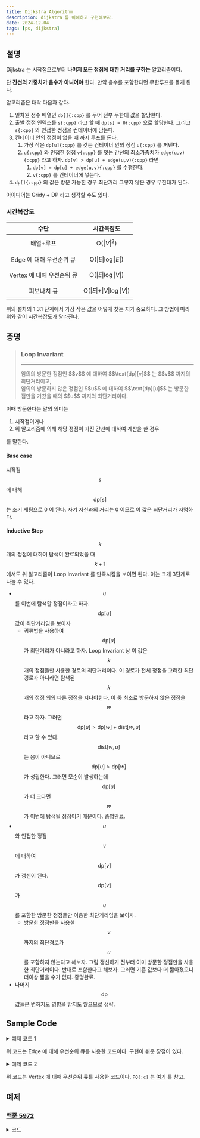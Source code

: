 ```yaml
---
title: Dijkstra Algorithm
description: dijkstra 를 이해하고 구현해보자.
date: 2024-12-04
tags: [ps, dijkstra]
---
```


## 설명

Dijkstra 는 시작점으로부터 __나머지 모든 정점에 대한 거리를 구하는__ 알고리즘이다. 

단 __간선의 가중치가 음수가 아니어야__ 한다. 만약 음수를 포함한다면 무한루프를 돌게 된다.

알고리즘은 대락 다음과 같다.
1. 일차원 정수 배열인 ```dp[]{:cpp}``` 를 두어 전부 무한대 값을 할당한다.
2. 출발 정점 인덱스를 ```s{:cpp}``` 라고 할 때 ```dp[s] = 0{:cpp}``` 으로 할당한다. 그리고 ```s{:cpp}``` 와 인접한 정점을 컨테이너에 담는다.
3. 컨테이너 안의 정점이 없을 때 까지 루프를 돈다.
	1. 가장 작은 ```dp[u]{:cpp}``` 를 갖는 컨테이너 안의 정점 ```u{:cpp}``` 를 꺼낸다.
	2. ```u{:cpp}``` 와 인접한 정점 ```v{:cpp}``` 를 잇는 간선의 최소가중치가 ```edge(u,v){:cpp}``` 라고 하자. ```dp[v] > dp[u] + edge(u,v){:cpp}``` 라면
		1. ```dp[v] = dp[u] + edge(u,v){:cpp}``` 를 수행한다. 
		2. ```v{:cpp}``` 를 컨테이너에 넣는다.
4. ```dp[]{:cpp}``` 의 값은 방문 가능한 경우 최단거리 그렇지 않은 경우 무한대가 된다.

아이디어는 Gridy + DP 라고 생각할 수도 있다.


### 시간복잡도

|수단|시간복잡도|
|:-:|:-:|
|배열+루프                |$$\mathrm{O}(\vert V \vert ^2)$$|
|Edge 에 대해 우선순위 큐   |$$\mathrm{O}(\vert E \vert \log{\vert E \vert})$$|
|Vertex 에 대해 우선순위 큐 |$$\mathrm{O}(\vert E \vert \log{\vert V \vert})$$|
|피보나치 큐               |$$\mathrm{O}(\vert E \vert + \vert V \vert \log{\vert V \vert})$$|

위의 절차의 1.3.1 단계에서 가장 작은 값을 어떻게 찾는 지가 중요하다. 그 방법에 따라 위와 같이 시간복잡도가 달라진다.

## 증명

> ### Loop Invariant
> <hr/>
> 임의의 방문한 정점인 $$v$$ 에 대하여 
> $$\text{dp}[v]$$  는 $$v$$ 까지의 최단거리이고,
> <br/>
> 임의의 방문하지 않은 정점인 $$u$$ 에 대하여
> $$\text{dp}[u]$$  는 방문한 점만을 거쳤을 때의 $$u$$ 까지의 최단거리이다.

이때 방문한다는 말의 의미는 
1. 시작점이거나 
2. 위 알고리즘에 의해 해당 정점이 가진 간선에 대하여 계산을 한 경우

를 말한다.

#### Base case 

시작점 $$s$$ 에 대해 $$\text{dp}[s]$$ 는 초기 세팅으로 0 이 된다. 자기 자신과의 거리는 0 이므로 이 값은 최단거리가 자명하다.

#### Inductive Step

$$k$$ 개의 정점에 대하여 탐색이 완료되었을 때 $$k+1$$ 에서도 위 알고리즘이 Loop Invariant 를 만족시킴을 보이면 된다. 이는 크게 3단계로 나눌 수 있다.

+ $$u$$ 를 이번에 탐색할 정점이라고 하자. $$\text{dp}[u]$$  값이 최단거리임을 보이자
	+ 귀류법을 사용하여 $$\text{dp}[u]$$ 가 최단거리가 아니라고 하자. Loop Invariant 상 이 값은 $$k$$ 개의 정점들만 사용한 경로의 최단거리이다. 이 경로가 전체 정점을 고려한 최단경로가 아니라면 탐색된 $$k$$ 개의 정점 외의 다른 정점을 지나야한다. 이 중 최초로 방문하지 않은 정점을 $$w$$ 라고 하자. 그러면 $$\text{dp}[u] > \text{dp}[w] + \text{dist}[w, u]$$ 라고 할 수 있다. $$\text{dist}[w, u]$$ 는 음이 아니므로 $$\text{dp}[u] > \text{dp}[w]$$ 가 성립한다. 그러면 모순이 발생하는데 $$\text{dp}[u]$$ 가 더 크다면 $$w$$ 가 이번에 탐색될 정점이기 때문이다. 증명완료.
+ $$u$$ 와 인접한 정점 $$v$$에 대하여 $$\text{dp}[v]$$ 가 갱신이 된다. $$\text{dp}[v]$$ 가 $$u$$ 를 포함한 방문한 정점들만 이용한 최단거리임을 보이자.
	+ 방문한 정점만을 사용한 $$v$$ 까지의 최단경로가 $$u$$ 를 포함하지 않는다고 해보자. 그럼 갱신하기 전부터 이미 방문한 정점만을 사용한 최단거리이다. 반대로 포함한다고 해보자. 그러면 기존 값보다 더 짧아졌으니 더이상 짧을 수가 없다. 증명완료.
+ 나머지 $$\text{dp}$$ 값들은 변하지도 영향을 받지도 않으므로 생략.

## Sample Code

<details>
	<summary>예제 코드 1</summary>

```c title="dijkstra.cpp"
struct E { 
	int d; // Destination
	int d; // Weight
};

namespace std {
	template<> struct greater<E> {
		bool operator()(const E& a, const E& b) const { return a.w > b.w; }
	};
}

vector<E> lines[MAX_IN]; 
int dp[MAX_IN];
int n; // vertex count

void Dijkstra(int start)
{
	fill(dp, dp + n + 1, INFINITY);
	priority_queue<E, vector<E>, greater<E>> q;
	dp[start] = 0; q.push({start, 0});

	while (!q.empty())
	{
		E cur = q.top(); q.pop();
		if (dp[cur.d] < cur.w) continue;  // filter out an outdated edge
		for (E& l : lines[cur.d])
		{
			if (dp[cur.d] + l.w < dp[l.d])
			{
				dp[l.d] = dp[cur.d] + l.w;
				q.push({ l.d, dp[l.d] });
			}
		}
	}
}
```

</details>

위 코드는 Edge 에 대해 우선순위 큐를 사용한 코드이다. 구현이 쉬운 장점이 있다.

<details>
	<summary>예제 코드 2</summary>

```c title="dijkstra.cpp"
const int MAX_IN = 50001;
const int INF = 1e9;
int n; // vertex count
std::vector<std::vector<std::pair<int, int>>> lines;

int Dijkstra(int start, int dest)
{
	PQ<int, MAX_IN> q;
	for (int i = 0; i < n; i++) q.push(INF);
	q.dp[start].v = 0;
	q.increaseKey(q.dp[1]);

	while (!q.empty())
	{
		auto cur = q.topIndex(); q.pop();

		for (const auto& v : lines[cur])
		{
			if (q.dp[cur].v + v.second < q.dp[v.first].v) {
				q.dp[v.first].v = q.dp[cur].v + v.second;
				q.increaseKey(q.dp[v.first]);
			}
		}
	}

	return q.dp[dest].v;
}
```

</details>

위 코드는 Vertex 에 대해 우선순위 큐를 사용한 코드이다. 
```PQ{:c}``` 는 [여기](./priority-queue) 를 참고.

## 예제

### [백준 5972](https://www.acmicpc.net/problem/5972)

<details>
	<summary>코드</summary>

```c++ title="main.cpp"
const int MAX_IN = 50001;
const int INF = 1e9;
int n, m;
int dp[MAX_IN];
std::vector<std::vector<std::pair<int, int>>> roads;

void Dijkstra(int start, int dest, int* dp)
{
	priority_queue<std::pair<int, int>> q;
	q.push({ 0, start });

	fill(dp, dp + n + 1, INF);
	dp[start] = 0;

	while (!q.empty())
	{
		auto cur = q.top(); q.pop();
		if (-dp[cur.second] < cur.first) continue;  // out of updated edge

		for (const auto& v : roads[cur.second])
		{
			if (dp[cur.second] + v.second < dp[v.first]) {
				dp[v.first] = dp[cur.second] + v.second;
				q.push({ -dp[v.first], v.first });
			}
		}
	}
}

int main()
{
	cin >> n >> m;
	roads.resize(n + 1);
	for (int i = 0; i < m; i++) {
		int a, b, c, maxab;
		cin >> a >> b >> c;
		roads[a].push_back({ b,c });
		roads[b].push_back({ a,c });
	}
	Dijkstra(1, n, dp);

	cout << dp[n];
}
```
</details>